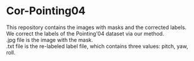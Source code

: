 # Cor-Pointing04
This repository contains the images with masks and the corrected labels. We correct the labels of the Pointing'04 dataset via our method. <br>
.jpg file is the image with the mask. <br>
.txt file is the re-labeled label file, which contains three values: pitch, yaw, roll. <br>
